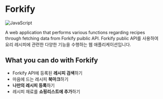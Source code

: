 # Forkify
<img src="https://img.shields.io/badge/JavaScript-red?style=flat-square&logo=JavaScript&logoColor=white" alt="JavaScript"/>

A web application that performs various functions regarding recipes through fetching data from Forkify puiblic API.
Forkify public API를 사용하여 요리 레시피에 관련한 다양한 기능을 수행하는 웹 애플리케이션입니다.

## What you can do with Forkify
- Forkify API에 등록된 **레시피 검색**하기
- 마음에 드는 레시피 **북마크**하기
- **나만의 레시피 등록**하기
- 레시피 재료를 **쇼핑리스트에 추가**하기
